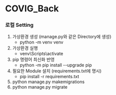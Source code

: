 # COVIG_Back

### 로컬 Setting
1. 가상환경 생성 (manage.py와 같은 Directory에 생성)
    - python -m venv venv 
2. 가상환경 실행
    - venv\Scripts\activate
3. pip 명령어 최신화 반영
    - python -m pip install --upgrade pip
4. 필요한 Module 설치 (requirements.txt에 명시)
    - pip install -r requirements.txt
5. python manage.py makemigrations
6. python manage.py migrate